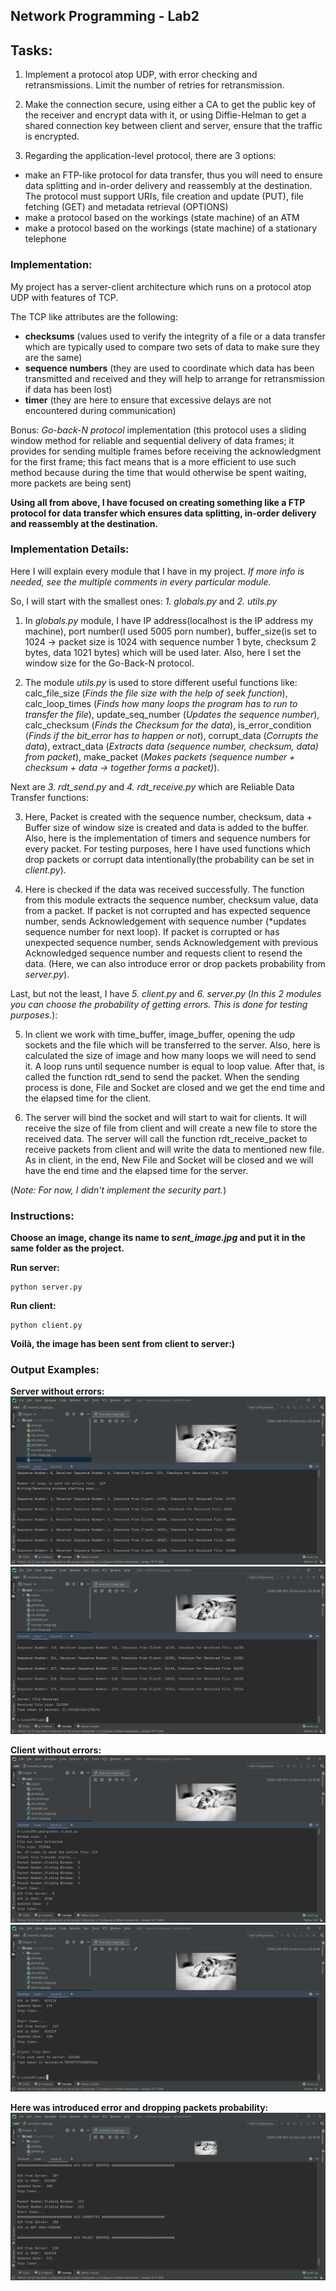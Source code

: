 ## Network Programming - Lab2

## Tasks:
1. Implement a protocol atop UDP, with error checking and retransmissions. 
Limit the number of retries for retransmission.

2. Make the connection secure, using either a CA to get the public key of the receiver and encrypt data with it, 
or using Diffie-Helman to get a shared connection key between client and server, ensure that the traffic is encrypted.

3. Regarding the application-level protocol, there are 3 options:
  - make an FTP-like protocol for data transfer, thus you will need to ensure data splitting and in-order delivery and reassembly at the destination. The protocol must support URIs, file creation and update (PUT), file fetching (GET) and metadata retrieval (OPTIONS)
  - make a protocol based on the workings (state machine) of an ATM
  - make a protocol based on the workings (state machine) of a stationary telephone 

### Implementation:

My project has a server-client architecture which runs on a protocol atop UDP with features of TCP. 

The TCP like attributes are the following:
- **checksums** (values used to verify the integrity of a file or a data transfer 
which are typically used to compare two sets of data to make sure they are the same)
- **sequence numbers** (they are used to coordinate which data has been transmitted 
and received and they will help to arrange for retransmission if data has been lost)
- **timer** (they are here to ensure that excessive delays are not encountered during communication)

Bonus: *Go-back-N protocol* implementation (this protocol uses a sliding window method for reliable and sequential delivery of 
data frames; it provides for sending multiple frames before receiving the acknowledgment for the first frame; this fact 
means that is a more efficient to use such method because during the time that would otherwise be spent waiting, more packets 
are being sent)

**Using all from above, I have focused on creating something like a FTP protocol for data transfer which ensures data 
splitting, in-order delivery and reassembly at the destination.**

### Implementation Details:

Here I will explain every module that I have in my project.
*If more info is needed, see the multiple comments in every particular module.*

So, I will start with the smallest ones: *1. globals.py* and *2. utils.py*

1. In *globals.py* module, I have IP address(localhost is the IP address my machine), port number(I used 5005 porn number), 
buffer_size(is set to 1024 -> packet size is 1024 with sequence number 1 byte, checksum 2 bytes, data 1021 bytes) 
which will be used later. Also, here I set the window size for the Go-Back-N protocol.

2. The module *utils.py* is used to store different useful functions like: calc_file_size (*Finds the file size with the 
help of seek function*), calc_loop_times (*Finds how many loops the program has to run to transfer the file*), 
update_seq_number (*Updates the sequence number*), calc_checksum (*Finds the Checksum for the data*), 
is_error_condition (*Finds if the bit_error has to happen or not*), corrupt_data (*Corrupts the data*), 
extract_data (*Extracts data (sequence number, checksum, data) from packet*), 
make_packet (*Makes packets (sequence number + checksum + data -> together forms a packet)*).

Next are *3. rdt_send.py* and *4. rdt_receive.py* which are Reliable Data Transfer functions:

3. Here, Packet is created with the sequence number, checksum, data + Buffer size of window size is created and 
data is added to the buffer. Also, here is the implementation of timers and sequence numbers for
every packet. For testing purposes, here I have used functions which drop packets or corrupt data intentionally(the
probability can be set in *client.py*).

4. Here is checked if the data was received successfully. The function from this module extracts the sequence number, 
checksum value, data from a packet. If packet is not corrupted and has expected sequence number, sends Acknowledgement 
with sequence number (*updates sequence number for next loop). If packet is corrupted or has unexpected sequence number,
sends Acknowledgement with previous Acknowledged sequence number and requests client to resend the data. (Here, we can
also introduce error or drop packets probability from *server.py*).

Last, but not the least, I have *5. client.py* and *6. server.py* (*In this 2 modules you can choose the probability of 
getting errors. This is done for testing purposes.*):

5. In client we work with time_buffer, image_buffer, opening the udp sockets and the file which will be transferred 
to the server. Also, here is calculated the size of image and how many loops we will need to send it. A loop runs until 
sequence number is equal to loop value. After that, is called the function rdt_send to send the packet. When the sending 
process is done, File and Socket are closed and we get the end time and the elapsed time for the client.

6. The server will bind the socket and will start to wait for clients. It will receive the size of file from client and 
will create a new file to store the received data. The server will call the function rdt_receive_packet to receive 
packets from client and will write the data to mentioned new file. As in client,  in the end, New File and Socket will be
closed and we will have the end time and the elapsed time for the server.

(*Note: For now, I didn't implement the security part.*)

### Instructions:
**Choose an image, change its name to *sent_image.jpg* and put it in the same folder as the project.**

**Run server:**
```
python server.py
```

**Run client:**
```
python client.py
```

**Voilà, the image has been sent from client to server:)**

### Output Examples:

**Server without errors:**
![alt text](https://github.com/ivyana/PR/blob/main/lab2/output/1.PNG)
![alt text](https://github.com/ivyana/PR/blob/main/lab2/output/2.PNG)

**Client without errors:**
![alt text](https://github.com/ivyana/PR/blob/main/lab2/output/3.PNG)
![alt text](https://github.com/ivyana/PR/blob/main/lab2/output/4.PNG)

**Here was introduced error and dropping packets probability:**
![alt text](https://github.com/ivyana/PR/blob/main/lab2/output/5.PNG)


